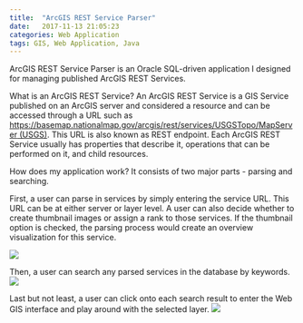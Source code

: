 ```yaml
---
title:  "ArcGIS REST Service Parser"
date:   2017-11-13 21:05:23
categories: Web Application
tags: GIS, Web Application, Java
---
```


ArcGIS REST Service Parser is an Oracle SQL-driven application I designed for managing published ArcGIS REST Services.

What is an ArcGIS REST Service?
An ArcGIS REST Service is a GIS Service published on an ArcGIS server and considered a resource and can be accessed through a URL
such as [https://basemap.nationalmap.gov/arcgis/rest/services/USGSTopo/MapServer (USGS)](https://basemap.nationalmap.gov/arcgis/rest/services/USGSTopo/MapServer). This URL is also known as REST endpoint.
Each ArcGIS REST Service usually has properties that describe it, operations that can be performed on it, and child resources.


How does my application work? It consists of two major parts - parsing and searching.

First, a user can parse in services by simply entering the service URL. This URL can be at either server or layer level.
A user can also decide whether to create thumbnail images or assign a rank to those services. If the thumbnail option is checked, the parsing process would create an overview visualization for this service.

![](/blog/images/demo/arcgis-rest-1.gif)


Then, a user can search any parsed services in the database by keywords.
![](/blog/images/demo/arcgis-rest-2.gif)


Last but not least, a user can click onto each search result to enter the Web GIS interface and play around with the selected layer.
![](/blog/images/demo/arcgis-rest-3.gif)
